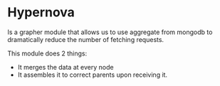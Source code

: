 Hypernova
=========

Is a grapher module that allows us to use aggregate from mongodb to dramatically reduce the number of fetching requests.

This module does 2 things:
- It merges the data at every node
- It assembles it to correct parents upon receiving it.